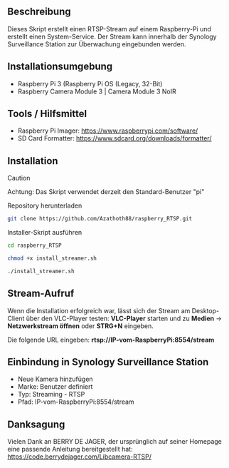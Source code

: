 ## Beschreibung ##
Dieses Skript erstellt einen RTSP-Stream auf einem Raspberry-Pi und erstellt einen System-Service.
Der Stream kann innerhalb der Synology Surveillance Station zur Überwachung eingebunden werden.

## Installationsumgebung ##
- Raspberry Pi 3 (Raspberry Pi OS (Legacy, 32-Bit)
- Raspberry Camera Module 3 | Camera Module 3 NoIR

## Tools / Hilfsmittel ##
- Raspberry Pi Imager: https://www.raspberrypi.com/software/
- SD Card Formatter: https://www.sdcard.org/downloads/formatter/

## Installation ##
> [!CAUTION]
> Achtung: Das Skript verwendet derzeit den Standard-Benutzer "pi"


Repository herunterladen
```bash
git clone https://github.com/Azathoth88/raspberry_RTSP.git
```
Installer-Skript ausführen
```bash
cd raspberry_RTSP
```
```bash
chmod +x install_streamer.sh
```
```bash
./install_streamer.sh
```
## Stream-Aufruf ##
Wenn die Installation erfolgreich war, lässt sich der Stream am Desktop-Client über den VLC-Player testen:
**VLC-Player** starten und zu **Medien** -> **Netzwerkstream öffnen** oder **STRG+N** eingeben.

Die folgende URL eingeben: **rtsp://IP-vom-RaspberryPi:8554/stream**


## Einbindung in Synology Surveillance Station ##
* Neue Kamera hinzufügen
* Marke: Benutzer definiert
* Typ: Streaming - RTSP
* Pfad: IP-vom-RaspberryPi:8554/stream

## Danksagung ##
Vielen Dank an BERRY DE JAGER, der ursprünglich auf seiner Homepage eine passende Anleitung bereitgestellt hat:
https://code.berrydejager.com/Libcamera-RTSP/
